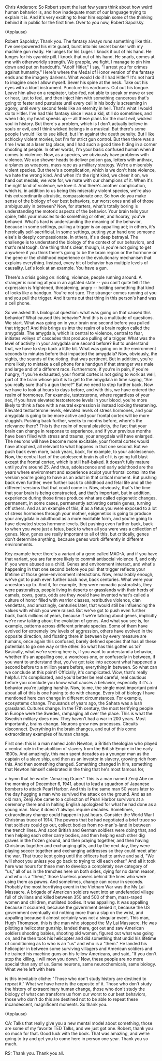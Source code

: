 

Chris Anderson: So Robert
spent the last few years
think about how weird human behavior is,
and how inadequate most
of our language trying to explain it is.
And it&#39;s very exciting to hear him
explain some of the thinking behind it
in public for the first time.
Over to you now, Robert Sapolsky.

(Applause)


Robert Sapolsky: Thank you.
The fantasy always runs
something like this.
I&#39;ve overpowered his elite guard,
burst into his secret bunker
with my machine gun ready.
He lunges for his Luger.
I knock it out of his hand.
He lunges for his cyanide pill.
I knock that out of his hand.
He snarls,
comes at me with otherworldly strength.
We grapple, we fight,
I manage to pin him down
and put on handcuffs.
&quot;Adolf Hitler,&quot; I say,
&quot;I arrest you for crimes
against humanity.&quot;
Here&#39;s where the Medal of Honor
version of the fantasy ends
and the imagery darkens.
What would I do if I had Hitler?
It&#39;s not hard to imagine
once I allow myself.
Sever his spine at the neck.
Take out his eyes with a blunt instrument.
Puncture his eardrums. Cut out his tongue.
Leave him alive on a respirator,
tube-fed, not able to speak
or move or see or hear, just to feel,
and then inject him
with something cancerous
that&#39;s going to fester and pustulate
until every cell in his body
is screaming in agony,
until every second
feels like an eternity in hell.
That&#39;s what I would do to Hitler.
I&#39;ve had this fantasy since I was a kid,
still do sometimes,
and when I do, my heart speeds up --
all these plans for the most evil,
wicked soul in history.
But there&#39;s a problem,
which is I don&#39;t actually believe
in souls or evil,
and I think wicked belongs in a musical.
But there&#39;s some people
I would like to see killed,
but I&#39;m against the death penalty.
But I like schlocky violent movies,
but I&#39;m for strict gun control.
But then there was a time
I was at a laser tag place,
and I had such a good time
hiding in a corner shooting at people.
In other words, I&#39;m your basic
confused human when it comes to violence.
Now, as a species, we obviously
have problems with violence.
We use shower heads to deliver poison gas,
letters with anthrax,
airplanes as weapons,
mass rape as a military strategy.
We&#39;re a miserably violent species.
But there&#39;s a complication,
which is we don&#39;t hate violence,
we hate the wrong kind.
And when it&#39;s the right kind,
we cheer it on, we hand out medals,
we vote for, we mate with
our champions of it.
When it&#39;s the right kind of violence,
we love it.
And there&#39;s another complication,
which is, in addition to us
being this miserably violent species,
we&#39;re also this extraordinarily
altruistic, compassionate one.
So how do you make sense
of the biology of our best behaviors,
our worst ones and all of those
ambiguously in between?
Now, for starters,
what&#39;s totally boring is understanding
the motoric aspects of the behavior.
Your brain tells your spine,
tells your muscles
to do something or other,
and hooray, you&#39;ve behaved.
What&#39;s hard is understanding
the meaning of the behavior,
because in some settings,
pulling a trigger is an appalling act;
in others, it&#39;s heroically
self-sacrificial.
In some settings, putting your hand
one someone else&#39;s
is deeply compassionate.
In others, it&#39;s a deep betrayal.
The challenge is to understand
the biology of the context
of our behaviors,
and that&#39;s real tough.
One thing that&#39;s clear, though,
is you&#39;re not going to get anywhere
if you think there&#39;s going to be
the brain region or the hormone
or the gene or the childhood experience
or the evolutionary mechanism
that explains everything.
Instead, every bit of behavior
has multiple levels of causality.
Let&#39;s look at an example.
You have a gun.

There&#39;s a crisis going on:
rioting, violence, people running around.
A stranger is running at you
in an agitated state --
you can&#39;t quite tell if the expression
is frightened, threatening, angry --
holding something
that kind of looks like a handgun.
You&#39;re not sure.
The stranger comes running at you
and you pull the trigger.
And it turns out
that thing in this person&#39;s hand
was a cell phone.

So we asked this biological question:
what was going on
that caused this behavior?
What caused this behavior?
And this is a multitude of questions.
We start.
What was going on in your brain
one second before you pulled that trigger?
And this brings us into the realm
of a brain region called the amygdala.
The amygdala, which is
central to violence, central to fear,
initiates volleys of cascades
that produce pulling of a trigger.
What was the level of activity
in your amygdala one second before?
But to understand that,
we have to step back a little bit.
What was going on in the environment
seconds to minutes before
that impacted the amygdala?
Now, obviously, the sights,
the sounds of the rioting,
that was pertinent.
But in addition,
you&#39;re more likely to mistake
a cell phone for a handgun
if that stranger was male
and large and of a different race.
Furthermore, if you&#39;re in pain,
if you&#39;re hungry, if you&#39;re exhausted,
your frontal cortex
is not going to work as well,
part of the brain whose job it is
to get to the amygdala in time
saying, &quot;Are you really sure
that&#39;s a gun there?&quot;
But we need to step further back.
Now we have to look
at hours to days before,
and with this, we have entered
the realm of hormones.
For example, testosterone,
where regardless of your sex,
if you have elevated
testosterone levels in your blood,
you&#39;re more likely to think
a face with a neutral expression
is instead looking threatening.
Elevated testosterone levels,
elevated levels of stress hormones,
and your amygdala
is going to be more active
and your frontal cortex
will be more sluggish.
Pushing back further,
weeks to months before,
where&#39;s the relevance there?
This is the realm of neural plasticity,
the fact that your brain
can change in response to experience,
and if your previous months
have been filled with stress and trauma,
your amygdala will have enlarged.
The neurons will have become
more excitable,
your frontal cortex would have atrophied,
all relevant to what happens
in that one second.
But we push back even more, back years,
back, for example, to your adolescence.
Now, the central fact
of the adolescent brain
is all of it is going full blast
except the frontal cortex,
which is still half-baked.
It doesn&#39;t fully mature
until you&#39;re around 25.
And thus, adolescence and early adulthood
are the years where environment
and experience sculpt your frontal cortex
into the version you&#39;re going to have
as an adult in that critical moment.
But pushing back even further,
even further back
to childhood and fetal life
and all the different versions
that that could come in.
Now, obviously, that&#39;s the time
that your brain is being constructed,
and that&#39;s important,
but in addition,
experience during those times
produce what are called
epigenetic changes,
permanent, in some cases,
permanently activating
certain genes, turning off others.
And as an example of this,
if as a fetus you were exposed to a lot
of stress hormones through your mother,
epigenetics is going to produce
your amygdala in adulthood
as a more excitable form,
and you&#39;re going to have
elevated stress hormone levels.
But pushing even further back,
back to when you were just a fetus,
back to when all you were
was a collection of genes.
Now, genes are really
important to all of this,
but critically, genes don&#39;t
determine anything,
because genes work differently
in different environments.

Key example here:
there&#39;s a variant of a gene called MAO-A,
and if you have that variant,
you are far more likely
to commit antisocial violence
if, and only if,
you were abused as a child.
Genes and environment interact,
and what&#39;s happening in that one second
before you pull that trigger
reflects your lifetime
of those gene-environment interactions.
Now, remarkably enough,
we&#39;ve got to push even further back now,
back centuries.
What were your ancestors up to.
And if, for example,
they were nomadic pastoralists,
they were pastoralists,
people living in deserts or grasslands
with their herds of camels, cows, goats,
odds are they would have invented
what&#39;s called a culture of honor
filled with warrior classes,
retributive violence, clan vendettas,
and amazingly, centuries later,
that would still be influencing
the values with which you were raised.
But we&#39;ve got to push even further back,
back millions of years,
because if we&#39;re talking about genes,
implicitly we&#39;re now talking
about the evolution of genes.
And what you see is, for example,
patterns across different primate species.
Some of them have evolved
for extremely low levels of aggression,
others have evolved
in the opposite direction,
and floating there in between
by every measure are humans,
once again this confused,
barely defined species
that has all these potentials
to go one way or the other.
So what has this gotten us to?
Basically, what we&#39;re seeing here is,
if you want to understand a behavior,
whether it&#39;s an appalling one,
a wondrous one,
or confusedly in between,
if you want to understand that,
you&#39;ve got take into account
what happened a second before
to a million years before,
everything in between.
So what can we conclude at this point?
Officially, it&#39;s complicated.
Wow, that&#39;s really helpful.
It&#39;s complicated,
and you&#39;d better be
real careful, real cautious
before you conclude
you know what causes a behavior,
especially if it&#39;s a behavior
you&#39;re judging harshly.
Now, to me, the single most important
point about all of this
is one having to do with change.
Every bit of biology I have mentioned here
can change in different circumstances.
For example, ecosystems change.
Thousands of years ago,
the Sahara was a lush grassland.
Cultures change.
In the 17th century, the most terrifying
people in Europe were the Swedes,
rampaging all over the place.
This is what the Swedish
military does now.
They haven&#39;t had a war in 200 years.
Most importantly,
brains change.
Neurons grow new processes.
Circuits disconnect.
Everything in the brain changes,
and out of this come extraordinary
examples of human change.

First one:
this is a man named John Newton,
a British theologian
who played a central role in the abolition
of slavery from the British Empire
in the early 1800s.
And amazingly, this man
spent decades as a younger man
as the captain of a slave ship,
and then as an investor in slavery,
growing rich from this.
And then something changed.
Something changed in him,
something that Newton himself celebrated
in the thing that he&#39;s most famous for,

a hymn that he wrote:
&quot;Amazing Grace.&quot;
This is a man named Zenji Abe
on the morning of December 6, 1941,
about to lead a squadron of Japanese
bombers to attack Pearl Harbor.
And this is the same man
50 years later to the day
hugging a man who survived
the attack on the ground.
And as an old man,
Zenji Abe came to a collection
of Pearl Harbor survivors
at a ceremony there
and in halting English apologized
for what he had done as a young man.
Now, it doesn&#39;t always require decades.
Sometimes, extraordinary change
could happen in just hours.
Consider the World War I
Christmas truce of 1914.
The powers that be
had negotiated a brief truce
so that soldiers could go out,
collect bodies from no-man&#39;s-land
in between the trench lines.
And soon British and German soldiers
were doing that,
and then helping each other carry bodies,
and then helping each other
dig graves in the frozen ground,
and then praying together,
and then having Christmas together
and exchanging gifts,
and by the next day,
they were playing soccer together
and exchanging addresses
so they could meet after the war.
That truce kept going
until the officers had to arrive
and said, &quot;We will shoot you
unless you go back
to trying to kill each other.&quot;
And all it took here was hours
for these men to develop
a completely new category of &quot;us,&quot;
all of us in the trenches here
on both sides, dying for no damn reason,
and who is a &quot;them,&quot;
those faceless powers behind the lines
who were using them as pawns.
And sometimes,
change can occur in seconds.
Probably the most horrifying event
in the Vietnam War
was the My Lai Massacre.
A brigade of American soldiers
went into an undefended
village full of civilians
and killed between 350 and 500 of them,
mass-raped women and children,
mutilated bodies.
It was appalling.
It was appalling because it occurred,
because the government denied it,
because the US government eventually
did nothing more than a slap on the wrist,
and appalling because it almost certainly
was not a singular event.
This man, Hugh Thompson, this is the man
who stopped the My Lai Massacre.
He was piloting a helicopter gunship,
landed there, got out
and saw American soldiers shooting babies,
shooting old women,
figured out what was going on,
and he then took his helicopter
and did something that undid
his lifetime of conditioning
as to who is an &quot;us&quot; and who is a &quot;them.&quot;
He landed his helicopter
in between some surviving villagers
and American soldiers
and he trained his machine guns
on his fellow Americans,
and said, &quot;If you don&#39;t stop the killing,
I will mow you down.&quot;
Now, these people
are no more special than any of us.
Same neurons, same neurochemicals,
same biology.
What we&#39;re left with here

is this inevitable cliche:
&quot;Those who don&#39;t study history
are destined to repeat it.&quot;
What we have here is the opposite of it.
Those who don&#39;t study the history
of extraordinary human change,
those who don&#39;t study the biology
of what can transform us
from our worst to our best behaviors,
those who don&#39;t do this
are destined not to be able
to repeat these incandescent,
magnificent moments.
So thank you.

(Applause)


CA: Talks that really give you
a new mental model about something,
those are some of my favorite TED Talks,
and we just got one.
Robert, thank you so much for that.
Good luck with the book.
That was amazing,
and we&#39;re going to try and get you
to come here in person one year.
Thank you so much.

RS: Thank you. Thank you all.

